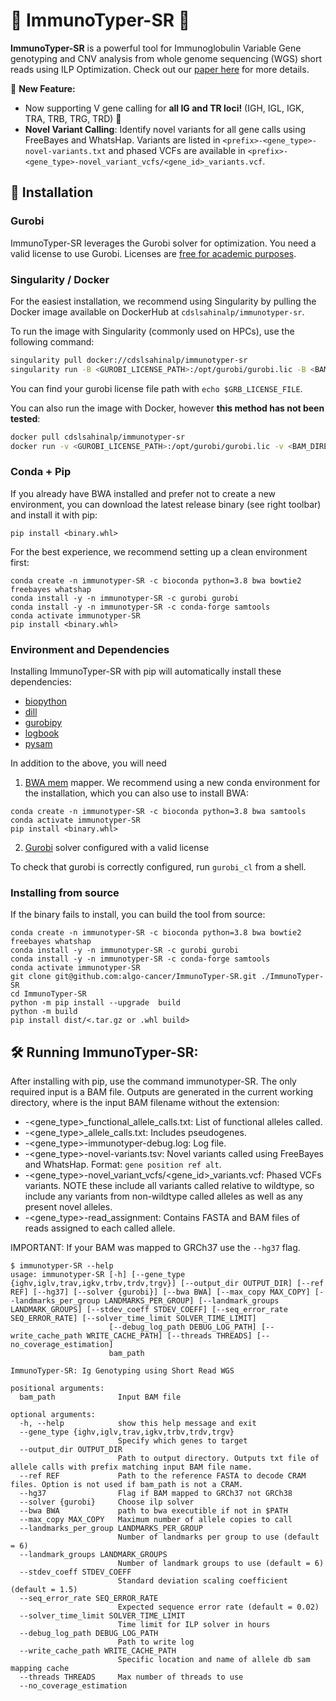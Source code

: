 # 🎉 ImmunoTyper-SR 🧬

**ImmunoTyper-SR** is a powerful tool for Immunoglobulin Variable Gene genotyping and CNV analysis from whole genome sequencing (WGS) short reads using ILP Optimization. Check out our [paper here](https://www.cell.com/cell-systems/fulltext/S2405-4712(22)00352-0?_returnURL=https%3A%2F%2Flinkinghub.elsevier.com%2Fretrieve%2Fpii%2FS2405471222003520%3Fshowall%3Dtrue) for more details.

📢 **New Feature:** 
- Now supporting V gene calling for **all IG and TR loci!** (IGH, IGL, IGK, TRA, TRB, TRG, TRD) 🎉
- **Novel Variant Calling**: Identify novel variants for all gene calls using FreeBayes and WhatsHap. Variants are listed in `<prefix>-<gene_type>-novel-variants.txt` and phased VCFs are available in `<prefix>-<gene_type>-novel_variant_vcfs/<gene_id>_variants.vcf`.

## 🚀 Installation

### Gurobi

ImmunoTyper-SR leverages the Gurobi solver for optimization. You need a valid license to use Gurobi. Licenses are [free for academic purposes](https://www.gurobi.com/downloads/end-user-license-agreement-academic/).

### Singularity / Docker

For the easiest installation, we recommend using Singularity by pulling the Docker image available on DockerHub at `cdslsahinalp/immunotyper-sr`.

To run the image with Singularity (commonly used on HPCs), use the following command:

```sh
singularity pull docker://cdslsahinalp/immunotyper-sr
singularity run -B <GUROBI_LICENSE_PATH>:/opt/gurobi/gurobi.lic -B <BAM_DIRECTORY>:<BAM_DIRECTORY> -B <OUTPUT_PATH>:/output immunotyper-sr_latest.sif <OPTIONAL ARGUMENTS> <BAM_DIRECTORY>/<BAM_FILE> 
```
You can find your gurobi license file path with `echo $GRB_LICENSE_FILE`.

You can also run the image with Docker, however **this method has not been tested**:

```sh
docker pull cdslsahinalp/immunotyper-sr
docker run -v <GUROBI_LICENSE_PATH>:/opt/gurobi/gurobi.lic -v <BAM_DIRECTORY>:<BAM_DIRECTORY> -v <OUTPUT_PATH>:/output immunotyper-sr <OPTIONAL ARGUMENTS> <BAM_DIRECTORY>/<BAM_FILE> 
```

### Conda + Pip

If you already have BWA installed and prefer not to create a new environment, you can download the latest release binary (see right toolbar) and install it with pip:

```
pip install <binary.whl>
```

For the best experience, we recommend setting up a clean environment first:

```
conda create -n immunotyper-SR -c bioconda python=3.8 bwa bowtie2 freebayes whatshap
conda install -y -n immunotyper-SR -c gurobi gurobi
conda install -y -n immunotyper-SR -c conda-forge samtools
conda activate immunotyper-SR
pip install <binary.whl>
```

### Environment and Dependencies

Installing ImmunoTyper-SR with pip will automatically install these dependencies:

- [biopython](https://biopython.org/)
- [dill](https://pypi.org/project/dill/)
- [gurobipy](https://www.gurobi.com/documentation/9.5/quickstart_mac/cs_grbpy_the_gurobi_python.html)
- [logbook](https://logbook.readthedocs.io/en/stable/)
- [pysam](https://pysam.readthedocs.io/en/latest/api.html)

In addition to the above, you will need 

1.  [BWA mem](http://bio-bwa.sourceforge.net/bwa.shtml) mapper. We recommend using a new conda environment for the installation, which you can also use to install BWA:

```
conda create -n immunotyper-SR -c bioconda python=3.8 bwa samtools
conda activate immunotyper-SR
pip install <binary.whl>
```

2.  [Gurobi](https://www.gurobi.com/) solver configured with a valid license

To check that gurobi is correctly configured, run `gurobi_cl` from a shell.

### Installing from source

If the binary fails to install, you can build the tool from source:


```
conda create -n immunotyper-SR -c bioconda python=3.8 bwa bowtie2 freebayes whatshap
conda install -y -n immunotyper-SR -c gurobi gurobi
conda install -y -n immunotyper-SR -c conda-forge samtools
conda activate immunotyper-SR
git clone git@github.com:algo-cancer/ImmunoTyper-SR.git ./ImmunoTyper-SR
cd ImmunoTyper-SR
python -m pip install --upgrade  build
python -m build
pip install dist/<.tar.gz or .whl build>
```

## 🛠️ Running ImmunoTyper-SR:

After installing with pip, use the command immunotyper-SR. The only required input is a BAM file. Outputs are generated in the current working directory, where <prefix> is the input BAM filename without the extension:

- <prefix>-<gene_type>_functional_allele_calls.txt: List of functional alleles called.
- <prefix>-<gene_type>_allele_calls.txt: Includes pseudogenes.
- <prefix>-<gene_type>-immunotyper-debug.log: Log file.
- <prefix>-<gene_type>-novel-variants.tsv: Novel variants called using FreeBayes and WhatsHap. Format: `gene position ref alt`.
- <prefix>-<gene_type>-novel_variant_vcfs/<gene_id>_variants.vcf: Phased VCFs variants. NOTE these include all variants called relative to wildtype, so include any variants from non-wildtype called alleles as well as any present novel alleles.
- <prefix>-<gene_type>-read_assignment: Contains FASTA and BAM files of reads assigned to each called allele.

IMPORTANT: If your BAM was mapped to GRCh37 use the `--hg37` flag. 

```
$ immunotyper-SR --help
usage: immunotyper-SR [-h] [--gene_type {ighv,iglv,trav,igkv,trbv,trdv,trgv}] [--output_dir OUTPUT_DIR] [--ref REF] [--hg37] [--solver {gurobi}] [--bwa BWA] [--max_copy MAX_COPY] [--landmarks_per_group LANDMARKS_PER_GROUP] [--landmark_groups LANDMARK_GROUPS] [--stdev_coeff STDEV_COEFF] [--seq_error_rate SEQ_ERROR_RATE] [--solver_time_limit SOLVER_TIME_LIMIT]
                      [--debug_log_path DEBUG_LOG_PATH] [--write_cache_path WRITE_CACHE_PATH] [--threads THREADS] [--no_coverage_estimation]
                      bam_path

ImmunoTyper-SR: Ig Genotyping using Short Read WGS

positional arguments:
  bam_path              Input BAM file

optional arguments:
  -h, --help            show this help message and exit
  --gene_type {ighv,iglv,trav,igkv,trbv,trdv,trgv}
                        Specify which genes to target
  --output_dir OUTPUT_DIR
                        Path to output directory. Outputs txt file of allele calls with prefix matching input BAM file name.
  --ref REF             Path to the reference FASTA to decode CRAM files. Option is not used if bam_path is not a CRAM.
  --hg37                Flag if BAM mapped to GRCh37 not GRCh38
  --solver {gurobi}     Choose ilp solver
  --bwa BWA             path to bwa executible if not in $PATH
  --max_copy MAX_COPY   Maximum number of allele copies to call
  --landmarks_per_group LANDMARKS_PER_GROUP
                        Number of landmarks per group to use (default = 6)
  --landmark_groups LANDMARK_GROUPS
                        Number of landmark groups to use (default = 6)
  --stdev_coeff STDEV_COEFF
                        Standard deviation scaling coefficient (default = 1.5)
  --seq_error_rate SEQ_ERROR_RATE
                        Expected sequence error rate (default = 0.02)
  --solver_time_limit SOLVER_TIME_LIMIT
                        Time limit for ILP solver in hours
  --debug_log_path DEBUG_LOG_PATH
                        Path to write log
  --write_cache_path WRITE_CACHE_PATH
                        Specific location and name of allele db sam mapping cache
  --threads THREADS     Max number of threads to use
  --no_coverage_estimation
